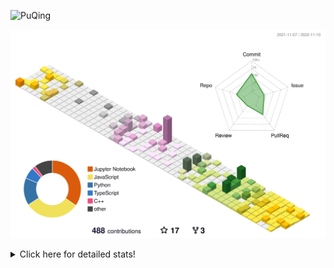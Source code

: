 ![PuQing](https://user-images.githubusercontent.com/27223114/171565019-9a56fae6-b08b-421f-99db-7e830da42371.png)

![](./profile-3d-contrib/profile-season-animate.svg)

<details>
<summary>Click here for detailed stats!</summary>

<!--START_SECTION:waka-->
**I'm a Night 🦉** 

```text
🌞 Morning    46 commits     ███░░░░░░░░░░░░░░░░░░░░░░   12.07% 
🌆 Daytime    125 commits    ████████░░░░░░░░░░░░░░░░░   32.81% 
🌃 Evening    111 commits    ███████░░░░░░░░░░░░░░░░░░   29.13% 
🌙 Night      99 commits     ██████░░░░░░░░░░░░░░░░░░░   25.98%

```


📊 **This Week I Spent My Time On** 

```text
💬 Programming Languages: 
C++                      2 hrs 46 mins       ███████████████████░░░░░░   78.76% 
C                        19 mins             ██░░░░░░░░░░░░░░░░░░░░░░░   9.03% 
Markdown                 16 mins             ██░░░░░░░░░░░░░░░░░░░░░░░   7.75% 
Python                   7 mins              █░░░░░░░░░░░░░░░░░░░░░░░░   3.56% 
YAML                     1 min               ░░░░░░░░░░░░░░░░░░░░░░░░░   0.77%

🔥 Editors: 
VS Code                  3 hrs 31 mins       █████████████████████████   100.0%

💻 Operating System: 
Mac                      1 hr 49 mins        █████████████░░░░░░░░░░░░   51.66% 
Windows                  1 hr 42 mins        ████████████░░░░░░░░░░░░░   48.34%

```


<!--END_SECTION:waka-->
</details>
